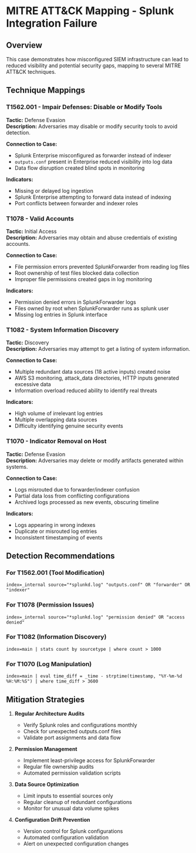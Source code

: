 # MITRE ATT&CK Mapping - Splunk Integration Failure

## Overview
This case demonstrates how misconfigured SIEM infrastructure can lead to reduced visibility and potential security gaps, mapping to several MITRE ATT&CK techniques.

## Technique Mappings

### T1562.001 - Impair Defenses: Disable or Modify Tools
**Tactic:** Defense Evasion  
**Description:** Adversaries may disable or modify security tools to avoid detection.

**Connection to Case:**
- Splunk Enterprise misconfigured as forwarder instead of indexer
- `outputs.conf` present in Enterprise reduced visibility into log data
- Data flow disruption created blind spots in monitoring

**Indicators:**
- Missing or delayed log ingestion
- Splunk Enterprise attempting to forward data instead of indexing
- Port conflicts between forwarder and indexer roles

### T1078 - Valid Accounts
**Tactic:** Initial Access  
**Description:** Adversaries may obtain and abuse credentials of existing accounts.

**Connection to Case:**
- File permission errors prevented SplunkForwarder from reading log files
- Root ownership of test files blocked data collection
- Improper file permissions created gaps in log monitoring

**Indicators:**
- Permission denied errors in SplunkForwarder logs
- Files owned by root when SplunkForwarder runs as splunk user
- Missing log entries in Splunk interface

### T1082 - System Information Discovery
**Tactic:** Discovery  
**Description:** Adversaries may attempt to get a listing of system information.

**Connection to Case:**
- Multiple redundant data sources (18 active inputs) created noise
- AWS S3 monitoring, attack_data directories, HTTP inputs generated excessive data
- Information overload reduced ability to identify real threats

**Indicators:**
- High volume of irrelevant log entries
- Multiple overlapping data sources
- Difficulty identifying genuine security events

### T1070 - Indicator Removal on Host
**Tactic:** Defense Evasion  
**Description:** Adversaries may delete or modify artifacts generated within systems.

**Connection to Case:**
- Logs misrouted due to forwarder/indexer confusion
- Partial data loss from conflicting configurations
- Archived logs processed as new events, obscuring timeline

**Indicators:**
- Logs appearing in wrong indexes
- Duplicate or misrouted log entries
- Inconsistent timestamping of events

## Detection Recommendations

### For T1562.001 (Tool Modification)
```spl
index=_internal source="*splunkd.log" "outputs.conf" OR "forwarder" OR "indexer"
```

### For T1078 (Permission Issues)
```spl
index=_internal source="*splunkd.log" "permission denied" OR "access denied"
```

### For T1082 (Information Discovery)
```spl
index=main | stats count by sourcetype | where count > 1000
```

### For T1070 (Log Manipulation)
```spl
index=main | eval time_diff = _time - strptime(timestamp, "%Y-%m-%d %H:%M:%S") | where time_diff > 3600
```

## Mitigation Strategies

1. **Regular Architecture Audits**
   - Verify Splunk roles and configurations monthly
   - Check for unexpected outputs.conf files
   - Validate port assignments and data flow

2. **Permission Management**
   - Implement least-privilege access for SplunkForwarder
   - Regular file ownership audits
   - Automated permission validation scripts

3. **Data Source Optimization**
   - Limit inputs to essential sources only
   - Regular cleanup of redundant configurations
   - Monitor for unusual data volume spikes

4. **Configuration Drift Prevention**
   - Version control for Splunk configurations
   - Automated configuration validation
   - Alert on unexpected configuration changes
